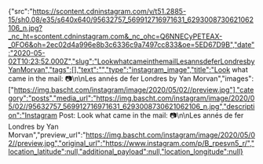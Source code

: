 {"src":"https://scontent.cdninstagram.com/v/t51.2885-15/sh0.08/e35/s640x640/95632757_569912716971631_6293008730621062106_n.jpg?_nc_ht=scontent.cdninstagram.com&_nc_ohc=Q6NNECyPETEAX-_0FO6&oh=2ec02d4a996e8b3c6336c9a7497cc833&oe=5ED67D9B","date":"2020-05-02T10:23:52.000Z","slug":"LookwhatcameinthemailLesannsdeferLondresbyYanMorvan","tags":[],"text":"","type":"instagram_image","title":"Look what came in the mail: 📷\n\nLes annés de fer Londres by Yan Morvan","images":["https://img.bascht.com/instagram/image/2020/05/02//preview.jpg"],"category":"posts","media_url":"https://img.bascht.com/instagram/image/2020/05/02//95632757_569912716971631_6293008730621062106_n.jpg","description":"Instagram Post: Look what came in the mail: 📷\n\nLes annés de fer Londres by Yan Morvan","preview_url":"https://img.bascht.com/instagram/image/2020/05/02//preview.jpg","original_url":"https://www.instagram.com/p/B_rpesvn5_r/","location_latitude":null,"additional_payload":null,"location_longitude":null}